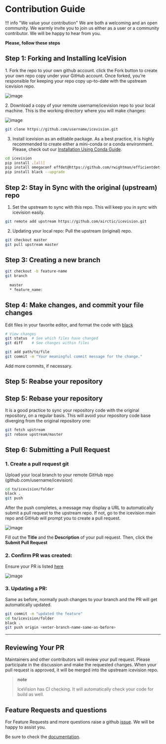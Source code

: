 # Contribution Guide

!!! info "We value your contribution" 
    We are both a welcoming and an open community. 
    We warmly invite you to join us either as a user or a community contributor.
    We will be happy to hear from you.


**Please, follow these steps**

## Step 1: Forking and Installing IceVision

​1. Fork the repo to your own github account. click the Fork button to
create your own repo copy under your GitHub account. Once forked, you're
responsible for keeping your repo copy up-to-date with the upstream
icevision repo.

![image](images/fork.png)

​2. Download a copy of your remote username/icevision repo to your
local machine. This is the working directory where you will make
changes:

![image](images/clone.png)

```bash
git clone https://github.com/username/icevision.git
```

3.  Install icevision as an editable package. As a best practice, it is highly recommended to create either a mini-conda or a conda environment. Please, check out our [Installation Using Conda Guide](https://airctic.com/install/#b-installation-using-conda).

```bash
cd icevision
pip install .[all]
pip install omegaconf effdet@https://github.com/rwightman/efficientdet-pytorch/archive/master.zip#egg=effdet-0.1.4
pip install black --upgrade
```


## Step 2: Stay in Sync with the original (upstream) repo

1.  Set the upstream to sync with this repo. This will keep you in sync
    with icevision easily.

```bash
git remote add upstream https://github.com/airctic/icevision.git
```

2.  Updating your local repo: Pull the upstream (original) repo.

```bash
git checkout master
git pull upstream master
```

## Step 3: Creating a new branch

```bash
git checkout -b feature-name
git branch
 
  master 
  * feature_name: 
```

## Step 4: Make changes, and commit your file changes

Edit files in your favorite editor, and format the code with
[black](https://black.readthedocs.io/en/stable/)

```bash
# View changes
git status  # See which files have changed
git diff    # See changes within files

git add path/to/file
git commit -m "Your meaningful commit message for the change."
```

Add more commits, if necessary.

## Step 5: Reabse your repository
## Step 5: Rebase your repository

It is a good practice to sync your repository code with the original repository, on a regular basis. This will avoid your repository code base diverging from the original repository one:

```bash
git fetch upstream
git rebase upstream/master
```


## Step 6: Submitting a Pull Request

### 1. Create a pull request git

Upload your local branch to your remote GitHub repo
(github.com/username/icevision)

```bash
cd to/icevision/folder
black .
git push
```

After the push completes, a message may display a URL to automatically
submit a pull request to the upstream repo. If not, go to the
icevision main repo and GitHub will prompt you to create a pull
request.

![image](images/pull-request.png)

Fill out the **Title** and the **Description** of your pull request. Then, click the **Submit Pull Request**
### 2. Confirm PR was created:

Ensure your PR is listed
[here](https://github.com/airctic/icevision/pulls)

![image](images/create-pull-request.png)


### 3.  Updating a PR:

Same as before, normally push changes to your branch and the PR will get
automatically updated.

```bash
git commit -m "updated the feature"
cd to/icevision/folder
black .
git push origin <enter-branch-name-same-as-before>
```

* * * * *

## Reviewing Your PR

Maintainers and other contributors will review your pull request. Please
participate in the discussion and make the requested changes. When your
pull request is approved, it will be merged into the upstream
icevision repo.

> **note**
>
> IceVision has CI checking. It will automatically check your code
> for build as well.


## Feature Requests and questions

For Feature Requests and more questions raise a github
[issue](https://github.com/airctic/icevision/issues/). We will be happy
to assist you.

Be sure to check the
[documentation](https://airctic.github.io/icevision/index.html).

